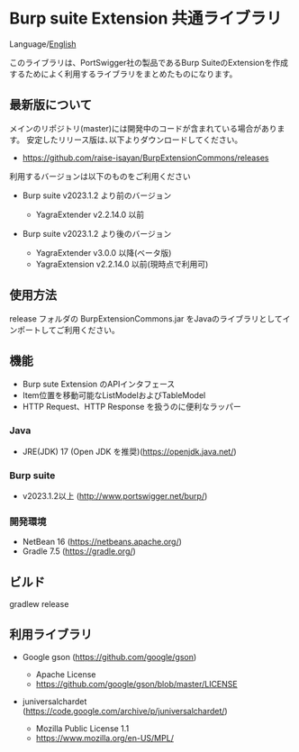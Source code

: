 Burp suite Extension 共通ライブラリ
=============

Language/[English](Readme-ja.md)

このライブラリは、PortSwigger社の製品であるBurp SuiteのExtensionを作成するためによく利用するライブラリをまとめたものになります。

## 最新版について

メインのリポジトリ(master)には開発中のコードが含まれている場合があります。
安定したリリース版は､以下よりダウンロードしてください。

* https://github.com/raise-isayan/BurpExtensionCommons/releases

利用するバージョンは以下のものをご利用ください

* Burp suite v2023.1.2 より前のバージョン
   * YagraExtender v2.2.14.0 以前

* Burp suite v2023.1.2 より後のバージョン
   * YagraExtender v3.0.0 以降(ベータ版)
   * YagraExtension v2.2.14.0 以前(現時点で利用可)

## 使用方法

release フォルダの BurpExtensionCommons.jar をJavaのライブラリとしてインポートしてご利用ください。

## 機能

* Burp sute Extension のAPIインタフェース
* Item位置を移動可能なListModelおよびTableModel
* HTTP Request、HTTP Response を扱うのに便利なラッパー

### Java
* JRE(JDK) 17 (Open JDK を推奨)(https://openjdk.java.net/)

### Burp suite
* v2023.1.2以上 (http://www.portswigger.net/burp/)

### 開発環境
* NetBean 16 (https://netbeans.apache.org/)
* Gradle 7.5 (https://gradle.org/)

## ビルド
 gradlew release

## 利用ライブラリ

* Google gson (https://github.com/google/gson)
  * Apache License
  * https://github.com/google/gson/blob/master/LICENSE

* juniversalchardet (https://code.google.com/archive/p/juniversalchardet/)
  *  Mozilla Public License 1.1
  * https://www.mozilla.org/en-US/MPL/


